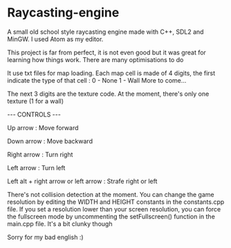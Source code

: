 # Raycasting-engine
A small old school style raycasting engine made with C++, SDL2 and MinGW.
I used Atom as my editor.

This project is far from perfect, it is not even good but it was great for learning how things work.
There are many optimisations to do

It use txt files for map loading. Each map cell is made of 4 digits, the first indicate the type of that cell :
0 - None
1 - Wall
More to come...

The next 3 digits are the texture code. At the moment, there's only one texture (1 for a wall)

--- CONTROLS ---

Up arrow : Move forward

Down arrow : Move backward

Right arrow : Turn right

Left arrow : Turn left

Left alt + right arrow or left arrow : Strafe right or left

There's not collision detection at the moment.
You can change the game resolution by editing the WIDTH and HEIGHT constants in the constants.cpp file.
If you set a resolution lower than your screen resolution, you can force the fullscreen mode by uncommenting the setFullscreen() function in the main.cpp file. It's a bit clunky though

Sorry for my bad english :)

